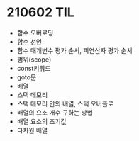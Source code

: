 # 210602 TIL
- 함수 오버로딩
- 함수 선언
- 함수 매개변수 평가 순서, 피연산자 평가 순서
- 범위(scope)
- const키워드
- goto문
- 배열
- 스택 메모리
- 스택 메모리 안의 배열, 스택 오버플로
- 배열의 요소 개수 구하는 방법
- 배열 요소의 초기값
- 다차원 배열
